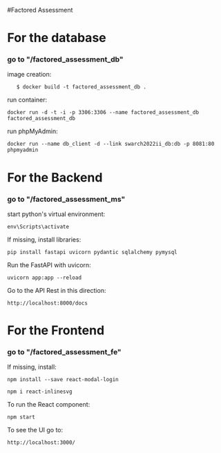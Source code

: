 
#Factored Assessment
# For the database
### go to "/factored_assessment_db"

image creation: 
```
   $ docker build -t factored_assessment_db . 
```

run container:
```
docker run -d -t -i -p 3306:3306 --name factored_assessment_db factored_assessment_db
```

run phpMyAdmin:
```
docker run --name db_client -d --link swarch2022ii_db:db -p 8081:80 phpmyadmin
``` 

# For the Backend
### go to "/factored_assessment_ms"

start python's virtual environment:
```
env\Scripts\activate 
```

If missing, install libraries:
```
pip install fastapi uvicorn pydantic sqlalchemy pymysql
```

Run the FastAPI with uvicorn:
```
uvicorn app:app --reload
```
Go to the API Rest in this direction:
```
http://localhost:8000/docs
```

# For the Frontend
### go to "/factored_assessment_fe"

If missing, install:
```
npm install --save react-modal-login  
```
```
npm i react-inlinesvg
```

To run the React component:
```
npm start
```

To see the UI go to:
```
http://localhost:3000/
```